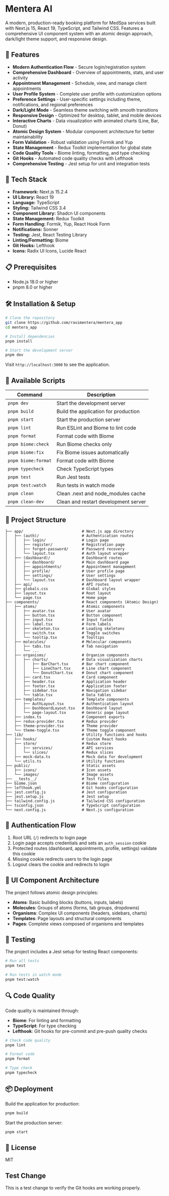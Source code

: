 # Mentera AI

A modern, production-ready booking platform for MedSpa services built with Next.js 15, React 19, TypeScript, and Tailwind CSS. Features a comprehensive UI component system with an atomic design approach, dark/light theme support, and responsive design.

## 🌟 Features

- **Modern Authentication Flow** - Secure login/registration system
- **Comprehensive Dashboard** - Overview of appointments, stats, and user activity
- **Appointment Management** - Schedule, view, and manage client appointments
- **User Profile System** - Complete user profile with customization options
- **Preference Settings** - User-specific settings including theme, notifications, and regional preferences
- **Dark/Light Mode** - Seamless theme switching with smooth transitions
- **Responsive Design** - Optimized for desktop, tablet, and mobile devices
- **Interactive Charts** - Data visualization with animated charts (Line, Bar, Donut)
- **Atomic Design System** - Modular component architecture for better maintainability
- **Form Validation** - Robust validation using Formik and Yup
- **State Management** - Redux Toolkit implementation for global state
- **Code Quality Tools** - Biome linting, formatting, and type checking
- **Git Hooks** - Automated code quality checks with Lefthook
- **Comprehensive Testing** - Jest setup for unit and integration tests

## 🚀 Tech Stack

- **Framework:** Next.js 15.2.4
- **UI Library:** React 19
- **Language:** TypeScript
- **Styling:** Tailwind CSS 3.4
- **Component Library:** Shadcn UI components
- **State Management:** Redux Toolkit
- **Form Handling:** Formik, Yup, React Hook Form
- **Notifications:** Sonner
- **Testing:** Jest, React Testing Library
- **Linting/Formatting:** Biome
- **Git Hooks:** Lefthook
- **Icons:** Radix UI Icons, Lucide React

## 📋 Prerequisites

- Node.js 18.0 or higher
- pnpm 8.0 or higher

## 🛠️ Installation & Setup

```bash
# Clone the repository
git clone https://github.com/ravimentera/mentera_app
cd mentera_app

# Install dependencies
pnpm install

# Start the development server
pnpm dev
```

Visit `http://localhost:3000` to see the application.

## 📝 Available Scripts

| Command             | Description                          |
| ------------------- | ------------------------------------ |
| `pnpm dev`          | Start the development server         |
| `pnpm build`        | Build the application for production |
| `pnpm start`        | Start the production server          |
| `pnpm lint`         | Run ESLint and Biome to lint code    |
| `pnpm format`       | Format code with Biome               |
| `pnpm biome:check`  | Run Biome checks only                |
| `pnpm biome:fix`    | Fix Biome issues automatically       |
| `pnpm biome:format` | Format code with Biome               |
| `pnpm typecheck`    | Check TypeScript types               |
| `pnpm test`         | Run Jest tests                       |
| `pnpm test:watch`   | Run tests in watch mode              |
| `pnpm clean`        | Clean .next and node_modules cache   |
| `pnpm clean-dev`    | Clean and restart development server |

## 📁 Project Structure

```
├── app/                          # Next.js app directory
│   ├── (auth)/                   # Authentication routes
│   │   ├── login/                # Login page
│   │   ├── register/             # Registration page
│   │   ├── forgot-password/      # Password recovery
│   │   └── layout.tsx            # Auth layout wrapper
│   ├── (dashboard)/              # Dashboard routes
│   │   ├── dashboard/            # Main dashboard page
│   │   ├── appointments/         # Appointment management
│   │   ├── profile/              # User profile page
│   │   ├── settings/             # User settings
│   │   └── layout.tsx            # Dashboard layout wrapper
│   ├── api/                      # API routes
│   ├── globals.css               # Global styles
│   ├── layout.tsx                # Root layout
│   └── page.tsx                  # Home page
├── components/                   # React components (Atomic Design)
│   ├── atoms/                    # Atomic components
│   │   ├── avatar.tsx            # User avatar
│   │   ├── button.tsx            # Button component
│   │   ├── input.tsx             # Input fields
│   │   ├── label.tsx             # Form labels
│   │   ├── skeleton.tsx          # Loading skeletons
│   │   ├── switch.tsx            # Toggle switches
│   │   └── tooltip.tsx           # Tooltips
│   ├── molecules/                # Molecular components
│   │   ├── tabs.tsx              # Tab navigation
│   │   └── ...
│   ├── organisms/                # Organism components
│   │   ├── charts/               # Data visualization charts
│   │   │   ├── BarChart.tsx      # Bar chart component
│   │   │   ├── LineChart.tsx     # Line chart component
│   │   │   └── DonutChart.tsx    # Donut chart component
│   │   ├── card.tsx              # Card component
│   │   ├── header.tsx            # Application header
│   │   ├── footer.tsx            # Application footer
│   │   ├── sidebar.tsx           # Navigation sidebar
│   │   └── table.tsx             # Data tables
│   ├── templates/                # Template components
│   │   ├── AuthLayout.tsx        # Authentication layout
│   │   ├── DashboardLayout.tsx   # Dashboard layout
│   │   └── page-layout.tsx       # Generic page layout
│   ├── index.ts                  # Component exports
│   ├── redux-provider.tsx        # Redux provider
│   ├── theme-provider.tsx        # Theme provider
│   └── theme-toggle.tsx          # Theme toggle component
├── lib/                          # Utility functions and hooks
│   ├── hooks/                    # Custom React hooks
│   ├── store/                    # Redux store
│   │   ├── services/             # API services
│   │   └── slices/               # Redux slices
│   ├── mock-data.ts              # Mock data for development
│   └── utils.ts                  # Utility functions
├── public/                       # Static assets
│   ├── icons/                    # Icon assets
│   └── images/                   # Image assets
├── __tests__/                    # Test files
├── biome.json                    # Biome configuration
├── lefthook.yml                  # Git hooks configuration
├── jest.config.js                # Jest configuration
├── jest.setup.js                 # Jest setup
├── tailwind.config.js            # Tailwind CSS configuration
├── tsconfig.json                 # TypeScript configuration
└── next.config.js                # Next.js configuration
```

## 🔄 Authentication Flow

1. Root URL (`/`) redirects to login page
2. Login page accepts credentials and sets an `auth_session` cookie
3. Protected routes (dashboard, appointments, profile, settings) validate this cookie
4. Missing cookie redirects users to the login page
5. Logout clears the cookie and redirects to login

## 🎨 UI Component Architecture

The project follows atomic design principles:

- **Atoms**: Basic building blocks (buttons, inputs, labels)
- **Molecules**: Groups of atoms (forms, tab groups, dropdowns)
- **Organisms**: Complex UI components (headers, sidebars, charts)
- **Templates**: Page layouts and structural components
- **Pages**: Complete views composed of organisms and templates

## 🧪 Testing

The project includes a Jest setup for testing React components:

```bash
# Run all tests
pnpm test

# Run tests in watch mode
pnpm test:watch
```

## 🔍 Code Quality

Code quality is maintained through:

- **Biome**: For linting and formatting
- **TypeScript**: For type checking
- **Lefthook**: Git hooks for pre-commit and pre-push quality checks

```bash
# Check code quality
pnpm lint

# Format code
pnpm format

# Type check
pnpm typecheck
```

## 📦 Deployment

Build the application for production:

```bash
pnpm build
```

Start the production server:

```bash
pnpm start
```

## 📄 License

MIT

## Test Change

This is a test change to verify the Git hooks are working properly.
